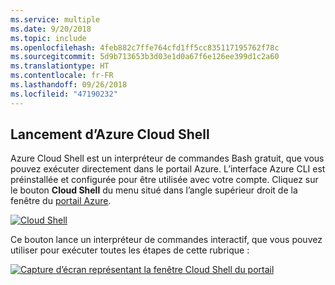 ```yaml
---
ms.service: multiple
ms.date: 9/20/2018
ms.topic: include
ms.openlocfilehash: 4feb882c7ffe764cfd1ff5cc835117195762f78c
ms.sourcegitcommit: 5d9b713653b3d03e1d0a67f6e126ee399d1c2a60
ms.translationtype: HT
ms.contentlocale: fr-FR
ms.lasthandoff: 09/26/2018
ms.locfileid: "47190232"
---
```

## <a name="launch-azure-cloud-shell"></a>Lancement d’Azure Cloud Shell

Azure Cloud Shell est un interpréteur de commandes Bash gratuit, que vous pouvez exécuter directement dans le portail Azure. L’interface Azure CLI est préinstallée et configurée pour être utilisée avec votre compte. Cliquez sur le bouton **Cloud Shell** du menu situé dans l’angle supérieur droit de la fenêtre du [portail Azure](https://portal.azure.com).

[![Cloud Shell](../media/cloud-shell-try-it/cloud-shell-menu.png)](https://portal.azure.com)

Ce bouton lance un interpréteur de commandes interactif, que vous pouvez utiliser pour exécuter toutes les étapes de cette rubrique :

[![Capture d’écran représentant la fenêtre Cloud Shell du portail](../media/cloud-shell-try-it/cloud-shell-safari.png)](https://portal.azure.com)